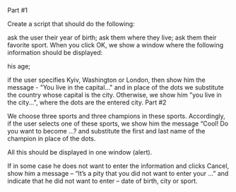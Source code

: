 Part #1

Create a script that should do the following:

ask the user their year of birth;
ask them where they live;
ask them their favorite sport.
When you click OK, we show a window where the following information should be displayed:

his age;

if the user specifies Kyiv, Washington or London, then show him the message - "You live in the capital..." and in place of the dots we substitute the country whose capital is the city. Otherwise, we show him "you live in the city...", where the dots are the entered city.
Part #2

We choose three sports and three champions in these sports. Accordingly, if the user selects one of these sports, we show him the message “Cool! Do you want to become …? and substitute the first and last name of the champion in place of the dots.

All this should be displayed in one window (alert).

If in some case he does not want to enter the information and clicks Cancel, show him a message – “It’s a pity that you did not want to enter your …” and indicate that he did not want to enter – date of birth, city or sport.
